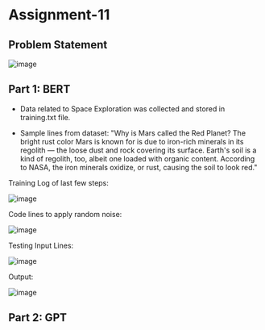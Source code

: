 # Assignment-11

## Problem Statement

![image](https://user-images.githubusercontent.com/120099863/230622045-c3056f96-ead2-4f9e-95e4-54506c5cf477.png)

## Part 1: BERT

* Data related to Space Exploration was collected and stored in training.txt file. 

* Sample lines from dataset:
"Why is Mars called the Red Planet?
The bright rust color Mars is known for is due to iron-rich minerals in its regolith — the loose dust and rock covering its surface. Earth's soil is a kind of regolith, too, albeit one loaded with organic content. According to NASA, the iron minerals oxidize, or rust, causing the soil to look red."

Training Log of last few steps:

![image](https://user-images.githubusercontent.com/120099863/230623280-b869ede2-376b-452f-8682-57bf243b0b60.png)

Code lines to apply random noise:

![image](https://user-images.githubusercontent.com/120099863/230623363-b1dfbe3c-d686-44b7-bcfe-b7041e3f57ee.png)

Testing Input Lines:

![image](https://user-images.githubusercontent.com/120099863/230623426-c7cb2c53-0d85-4cd1-b7da-de732f6248e6.png)
  
Output:

![image](https://user-images.githubusercontent.com/120099863/230623503-779310f6-0c50-403c-a63e-a90ad28dcadc.png)
  
## Part 2: GPT
  
  
